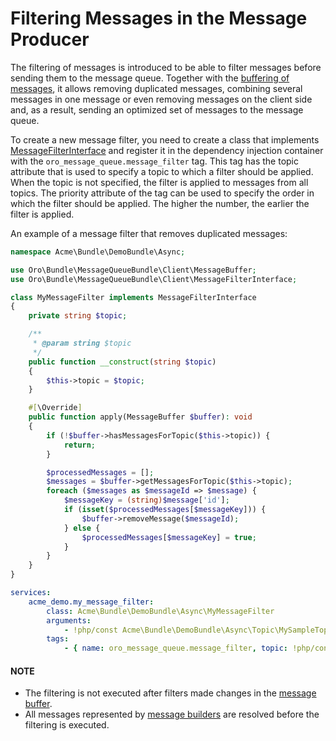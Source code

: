 <a id="dev-guide-mq-filtering-messages"></a>

# Filtering Messages in the Message Producer

The filtering of messages is introduced to be able to filter messages before sending them to the message queue.
Together with the [buffering of messages](buffering-messages.md#dev-guide-mq-buffering-messages), it allows removing duplicated messages,
combining several messages in one message or even removing messages on the client side and, as a result,
sending an optimized set of messages to the message queue.

To create a new message filter, you need to create a class that implements <a href="https://github.com/oroinc/platform/tree/6.1/src/Oro/Bundle/MessageQueueBundle/Client/MessageFilterInterface.php" target="_blank">MessageFilterInterface</a>
and register it in the dependency injection container with the `oro_message_queue.message_filter` tag.
This tag has the topic attribute that is used to specify a topic to which a filter should be applied.
When the topic is not specified, the filter is applied to messages from all topics.
The priority attribute of the tag can be used to specify the order in which the filter should be applied.
The higher the number, the earlier the filter is applied.

An example of a message filter that removes duplicated messages:

```php
namespace Acme\Bundle\DemoBundle\Async;

use Oro\Bundle\MessageQueueBundle\Client\MessageBuffer;
use Oro\Bundle\MessageQueueBundle\Client\MessageFilterInterface;

class MyMessageFilter implements MessageFilterInterface
{
    private string $topic;

    /**
     * @param string $topic
     */
    public function __construct(string $topic)
    {
        $this->topic = $topic;
    }

    #[\Override]
    public function apply(MessageBuffer $buffer): void
    {
        if (!$buffer->hasMessagesForTopic($this->topic)) {
            return;
        }

        $processedMessages = [];
        $messages = $buffer->getMessagesForTopic($this->topic);
        foreach ($messages as $messageId => $message) {
            $messageKey = (string)$message['id'];
            if (isset($processedMessages[$messageKey])) {
                $buffer->removeMessage($messageId);
            } else {
                $processedMessages[$messageKey] = true;
            }
        }
    }
}
```

```yaml
services:
    acme_demo.my_message_filter:
        class: Acme\Bundle\DemoBundle\Async\MyMessageFilter
        arguments:
            - !php/const Acme\Bundle\DemoBundle\Async\Topic\MySampleTopic::NAME
        tags:
            - { name: oro_message_queue.message_filter, topic: !php/const Acme\Bundle\DemoBundle\Async\Topic\MySampleTopic::NAME }
```

#### NOTE
- The filtering is not executed after filters made changes in the <a href="https://github.com/oroinc/platform/tree/6.1/src/Oro/Bundle/MessageQueueBundle/Client/MessageBuffer.php" target="_blank">message buffer</a>.
- All messages represented by <a href="https://github.com/oroinc/platform/tree/6.1/src/Oro/Component/MessageQueue/Client/MessageBuilderInterface.php" target="_blank">message builders</a> are resolved before the filtering is executed.

<!-- Frontend -->
